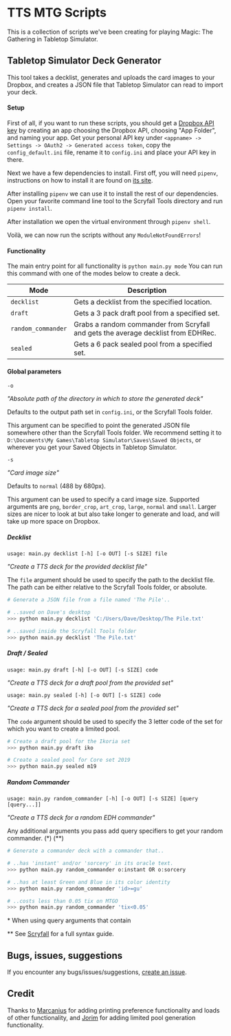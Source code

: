 # TTS MTG Scripts
This is a collection of scripts we've been creating for playing Magic: The Gathering in Tabletop Simulator.

## Tabletop Simulator Deck Generator
This tool takes a decklist, generates and uploads the card images to your Dropbox, 
and creates a JSON file that Tabletop Simulator can read to import your deck.

#### Setup
First of all, if you want to run these scripts, you should get a [Dropbox API key](https://dropbox.tech/developers/generate-an-access-token-for-your-own-account) by creating an app choosing the Dropbox API, choosing "App Folder", and naming your app. 
Get your personal API key under `<appname> -> Settings -> OAuth2 -> Generated access token`, 
copy the `config_default.ini` file, rename it to `config.ini` and place your API key in there.

Next we have a few dependencies to install. 
First off, you will need `pipenv`, instructions on how to install it are found on [its site](
https://pipenv.pypa.io/en/latest/install/#pragmatic-installation-of-pipenv
).

After installing `pipenv` we can use it to install the rest of our dependencies. 
Open your favorite command line tool to the Scryfall Tools directory and run `pipenv install`.

After installation we open the virtual environment through `pipenv shell`. 

Voilà, we can now run the scripts without any `ModuleNotFoundErrors`!

#### Functionality
The main entry point for all functionality is `python main.py mode`
You can run this command with one of the modes below to create a deck.

| Mode					| Description																		|
| --------------------- | ---------------------------------------------------------------------------------	|
| `decklist`			| Gets a decklist from the specified location.										|
| `draft`				| Gets a 3 pack draft pool from a specified set.									|
| `random_commander`	| Grabs a random commander from Scryfall and gets the average decklist from EDHRec.	|
| `sealed`				| Gets a 6 pack sealed pool from a specified set.									|

#### Global parameters
`-o`

*"Absolute path of the directory in which to store the generated deck"*

Defaults to the output path set in `config.ini`, or the Scryfall Tools folder.

This argument can be specified to point the generated JSON file somewhere other than the Scryfall Tools folder.
We recommend setting it to `D:\Documents\My Games\Tabletop Simulator\Saves\Saved Objects`, 
or wherever you get your Saved Objects in Tabletop Simulator.

`-s` 

*"Card image size"*

Defaults to `normal` (488 by 680px).

This argument can be used to specify a card image size. 
Supported arguments are `png`, `border_crop`, `art_crop`, `large`, `normal` and `small`.
Larger sizes are nicer to look at but also take longer to generate and load, and will take up more space on Dropbox. 

##### Decklist
`usage: main.py decklist [-h] [-o OUT] [-s SIZE] file`

*"Create a TTS deck for the provided decklist file"*

The `file` argument should be used to specify the path to the decklist file. The path can be either relative to the Scryfall Tools folder, or absolute.

```bash
# Generate a JSON file from a file named 'The Pile'..

# ..saved on Dave's desktop
>>> python main.py decklist 'C:/Users/Dave/Desktop/The Pile.txt'

# ..saved inside the Scryfall Tools folder
>>> python main.py decklist 'The Pile.txt'
```

##### Draft / Sealed
`usage: main.py draft [-h] [-o OUT] [-s SIZE] code`

*"Create a TTS deck for a draft pool from the provided set"*

`usage: main.py sealed [-h] [-o OUT] [-s SIZE] code`

*"Create a TTS deck for a sealed pool from the provided set"*

The `code` argument should be used to specify the 3 letter code of the set for which you want to create a limited pool.

```bash
# Create a draft pool for the Ikoria set
>>> python main.py draft iko

# Create a sealed pool for Core set 2019
>>> python main.py sealed m19
```

##### Random Commander
`usage: main.py random_commander [-h] [-o OUT] [-s SIZE] [query [query...]]`

*"Create a TTS deck for a random EDH commander"*

Any additional arguments you pass add query specifiers to get your random commander. (*) (**)

```bash
# Generate a commander deck with a commander that..

# ..has 'instant' and/or 'sorcery' in its oracle text. 
>>> python main.py random_commander o:instant OR o:sorcery

# ..has at least Green and Blue in its color identity
>>> python main.py random_commander 'id>=gu'

# ..costs less than 0.05 tix on MTGO
>>> python main.py random_commander 'tix<0.05'
```

\* When using query arguments that contain 

\*\* See [Scryfall](https://scryfall.com/docs/syntax) for a full syntax guide.

## Bugs, issues, suggestions
If you encounter any bugs/issues/suggestions, [create an issue](https://github.com/NCMulder/MTG_Scripts/issues).

## Credit
Thanks to [Marcanius](https://github.com/Marcanius) for adding printing preference functionality and loads of other functionality, and [Jorim](https://github.com/JorimWal) for adding limited pool generation functionality.
